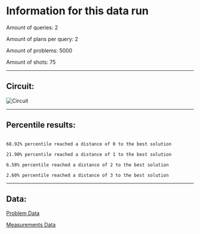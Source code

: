 # Information for this data run

Amount of queries: 2

Amount of plans per query: 2

Amount of problems: 5000

Amount of shots: 75

<hr>

## Circuit:

![Circuit](circuit.png)

<hr>

## Percentile results:

```

68.92% percentile reached a distance of 0 to the best solution

21.90% percentile reached a distance of 1 to the best solution

6.58% percentile reached a distance of 2 to the best solution

2.60% percentile reached a distance of 3 to the best solution

```

<hr>

## Data:

[Problem Data](problems.csv)

[Measurements Data](measurements.csv)

